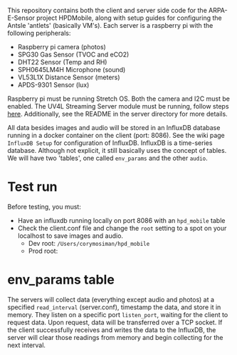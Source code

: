 This repository contains both the client and server side code for the ARPA-E-Sensor project HPDMobile, along with setup guides for configuring the Antsle 'antlets' (basically VM's).  Each server is a raspberry pi with the following peripherals:
- Raspberry pi camera (photos)
- SPG30 Gas Sensor (TVOC and eCO2)
- DHT22 Sensor (Temp and RH)
- SPH0645LM4H Microphone (sound)
- VL53L1X Distance Sensor (meters)
- APDS-9301 Sensor (lux)

Raspberry pi must be running Stretch OS.  Both the camera and I2C must be enabled.  The UV4L Streaming Server module must be running, follow steps [here](https://github.com/corymosiman12/ARPA-E-Sensor/wiki/Setting-up-the-Pi's). Additionally, see the README in the server directory for more details.



All data besides images and audio will be stored in an InfluxDB database running in a docker container on the client (port: 8086).  See the wiki page `InfluxDB Setup` for configuration of InfluxDB.  InfluxDB is a time-series database.  Although not explicit, it still basically uses the concept of tables.  We will have two 'tables', one called `env_params` and the other `audio`.

# Test run
Before testing, you must:
- Have an influxdb running locally on port 8086 with an `hpd_mobile` table
- Check the client.conf file and change the `root` setting to a spot on your localhost to save images and audio.
    - Dev root: `/Users/corymosiman/hpd_mobile`
    - Prod root: 

# env_params table
The servers will collect data (everything except audio and photos) at a specified `read_interval` (server.conf), timestamp the data, and store it in memory.  They listen on a specific port `listen_port`, waiting for the client to request data.  Upon request, data will be transferred over a TCP socket.  If the client successfully receives and writes the data to the InfluxDB, the server will clear those readings from memory and begin collecting for the next interval.

